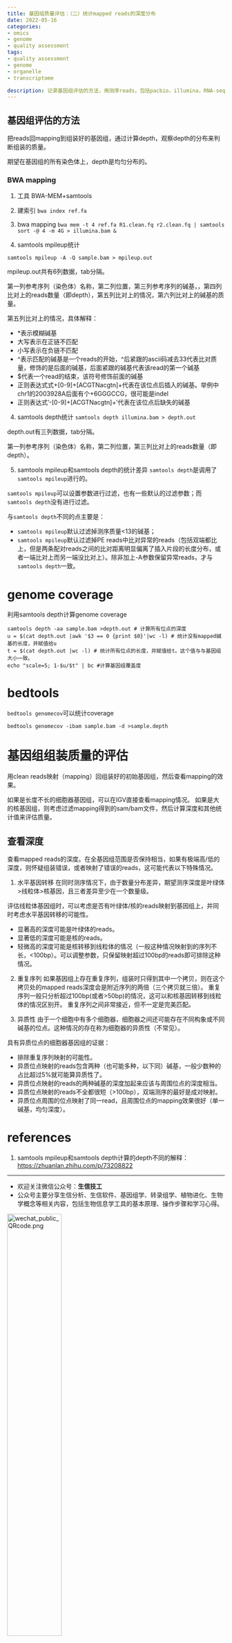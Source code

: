 ```yaml
---
title: 基因组质量评估：（二）统计mapped reads的深度分布
date: 2022-05-16
categories:
- omics
- genome
- quality assessment
tags:
- quality assessment
- genome
- organelle
- transcriptome

description: 记录基因组评估的方法，用测序reads，包括pacbio，illumina，RNA-seq reads，mapping回基因组，得到mapping rates，mapping rates越高代表基因组的。
---
```


<div align="middle"><music URL></div>

## 基因组评估的方法

把reads回mapping到组装好的基因组，通过计算depth，观察depth的分布来判断组装的质量。

期望在基因组的所有染色体上，depth是均匀分布的。

### BWA mapping
1. 工具
BWA-MEM+samtools

1. 建索引
`bwa index ref.fa`

2. bwa mapping
`bwa mem -t 4 ref.fa R1.clean.fq r2.clean.fq | samtools sort -@ 4 -m 4G > illumina.bam &`

3. samtools mpileup统计

`samtools mpileup -A -Q sample.bam > mpileup.out`

mpileup.out共有6列数据，tab分隔。

第一列参考序列（染色体）名称，第二列位置，第三列参考序列的碱基，，第四列比对上的reads数量（即depth），第五列比对上的情况，第六列比对上的碱基的质量。

第五列比对上的情况，具体解释：
- *表示模糊碱基
- 大写表示在正链不匹配
- 小写表示在负链不匹配
- ^表示匹配的碱基是一个reads的开始，^后紧跟的ascii码减去33代表比对质量，修饰的是后面的碱基，后面紧跟的碱基代表该read的第一个碱基
- $代表一个read的结束，该符号修饰前面的碱基
- 正则表达式式+[0-9]+[ACGTNacgtn]+代表在该位点后插入的碱基。举例中chr1的2003928A后面有个+6GGGCCG，很可能是indel
- 正则表达式’-[0-9]+[ACGTNacgtn]+’代表在该位点后缺失的碱基

4. samtools depth统计
`samtools depth illumina.bam > depth.out`

depth.out有三列数据，tab分隔。

第一列参考序列（染色体）名称，第二列位置，第三列比对上的reads数量（即depth）。


5. samtools mpileup和samtools depth的统计差异
`samtools depth`是调用了`samtools mpileup`进行的。

`samtools mpileup`可以设置参数进行过滤，也有一些默认的过滤参数；而`samtools depth`没有进行过滤。

与`samtools depth`不同的点主要是：
- `samtools mpileup`默认过滤掉测序质量<13的碱基；
- `samtools mpileup`默认过滤掉PE reads中比对异常的reads（包括双端都比上，但是两条配对reads之间的比对距离明显偏离了插入片段的长度分布，或者一端比对上而另一端没比对上）。除非加上-A参数保留异常reads，才与`samtools depth`一致。

# genome coverage
利用samtools depth计算genome coverage
```
samtools depth -aa sample.bam >depth.out # 计算所有位点的深度
u = $(cat depth.out |awk '$3 == 0 {print $0}'|wc -l) # 统计没有mapped碱基的长度，并赋值给u
t = $(cat depth.out |wc -l) # 统计所有位点的长度，并赋值给t。这个值与与基因组大小一致。
echo "scale=5; 1-$u/$t" | bc #计算基因组覆盖度
```


# bedtools
`bedtools genomecov`可以统计coverage

`bedtools genomecov -ibam sample.bam -d >sample.depth`

# 基因组组装质量的评估
用clean reads映射（mapping）回组装好的初始基因组，然后查看mapping的效果。

如果是长度不长的细胞器基因组，可以在IGV直接查看mapping情况。
如果是大的核基因组，则考虑过滤mapping得到的sam/bam文件，然后计算深度和其他统计值来评估质量。

## 查看深度
查看mapped reads的深度。在全基因组范围是否保持相当，如果有极端高/低的深度，则怀疑组装错误，或者映射了错误的reads，这可能代表以下特殊情况。

1. 水平基因转移
在同时测序情况下，由于数量分布差异，期望测序深度是叶绿体>线粒体>核基因，且三者差异至少在一个数量级。

评估线粒体基因组时，可以考虑是否有叶绿体/核的reads映射到基因组上，并同时考虑水平基因转移的可能性。

- 显著高的深度可能是叶绿体的reads。
- 显著低的深度可能是核的reads。
- 轻微高的深度可能是核转移到线粒体的情况（一般这种情况映射到的序列不长，<100bp）。可以调整参数，只保留映射超过100bp的reads即可排除这种情况。


2. 重复序列
如果基因组上存在重复序列，组装时只得到其中一个拷贝，则在这个拷贝处的mapped reads深度会是附近序列的两倍（三个拷贝就三倍）。
重复序列一般只分析超过100bp(或者>50bp)的情况，这可以和核基因转移到线粒体的情况区别开。
重复序列之间非常接近，但不一定是完美匹配。

3. 异质性
由于一个细胞中有多个细胞器，细胞器之间还可能存在不同构象或不同碱基的位点。这种情况的存在称为细胞器的异质性（不常见）。

具有异质位点的细胞器基因组的证据：
- 排除重复序列映射的可能性。
- 异质位点映射的reads包含两种（也可能多种，以下同）碱基，一般少数种的占比超过5%就可能算异质性了。
- 异质位点映射的reads的两种碱基的深度加起来应该与周围位点的深度相当。
- 异质位点映射的reads不全都很短（>100bp），双端测序的最好是成对映射。
- 异质位点周围的位点映射了同一read，且周围位点的mapping效果很好（单一碱基，均匀深度）。



# references
1. samtools mpileup和samtools depth计算的depth不同的解释：https://zhuanlan.zhihu.com/p/73208822


-------

- 欢迎关注微信公众号：**生信技工**
- 公众号主要分享生信分析、生信软件、基因组学、转录组学、植物进化、生物学概念等相关内容，包括生物信息学工具的基本原理、操作步骤和学习心得。

<img src="https://github.com/yanzhongsino/yanzhongsino.github.io/blob/hexo/source/wechat/Wechat_public_qrcode.jpg?raw=true" width=50% title="wechat_public_QRcode.png" align=center/>